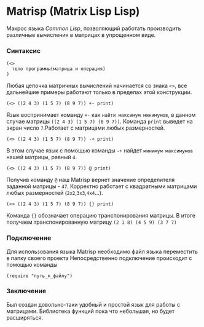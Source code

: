 # Matrisp (Matrix Lisp Lisp)

Макрос языка _Common Lisp_, позволяющий работать производить различные вычисления в матрицах в упрощенном виде. 


### Синтаксис

```common-lisp
(<>
  тело программы(матрица и операция)
)
```

Любая цепочка матричных вычислений начинается со знака `<>`, все дальнейшие примеры работают только в пределах этой конструкции.  



```common-lisp
(<> ((2 4 3) (1 5 7) (8 9 7)) +- print) 
```

Язык воспринимает команду `+-` как `найти максимум минимумов`, в данном случае матрицы `((2 4 3) (1 5 7) (8 9 7))`.
Команда `print` выведет на экран число `7`.Работает с матрицами любых размерностей.





```common-lisp
(<> ((2 4 3) (1 5 7) (8 9 7)) -+ print) 
```

В этом случае язык с помощью команды `-+` найдет `минимум максимумов` нашей матрицы, равный `4`.




```common-lisp
(<> ((2 4 3) (1 5 7) (8 9 7)) @ print)
```

Получив команду `@` наш Matrisp вернет значение определителя заданной матрицы -  `47`.
Корректно работает с квадратными матрицами любых размерностей (`2x2`,`3x3`,`4x4`...).




```common-lisp
(<> ((2 4 3) (1 5 7) (8 9 7)) {} print)
```

Команда `{}` обозначает операцию транспонирования матрицы. В итоге получаем транспонированную матрицу `(2 1 8) (4 5 9) (3 7 7)`

### Подключение

Для использования языка Matrisp необходимо файл языка переместить в папку своего проекта
Непосредственно подключение происходит с помощью команды

```common-lisp
(require "путь_к_файлу")
```


### Заключение

Был создан довольно-таки удобный и простой язык для работы с матрицами.
Библиотека функций пока что небольшая, но будет расширяться.

